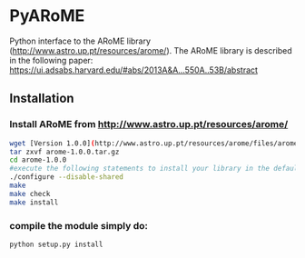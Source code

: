 # PyARoME
Python interface to the ARoME library (http://www.astro.up.pt/resources/arome/). The ARoME library is described in the following paper: https://ui.adsabs.harvard.edu/#abs/2013A&A...550A..53B/abstract


Installation
------------

### Install ARoME from http://www.astro.up.pt/resources/arome/
```bash
wget [Version 1.0.0](http://www.astro.up.pt/resources/arome/files/arome-1.0.0.tar.gz)
tar zxvf arome-1.0.0.tar.gz
cd arome-1.0.0
#execute the following statements to install your library in the default directory  /usr/local 
./configure --disable-shared
make 
make check
make install

```

### compile the module simply do:

```python setup.py install```

